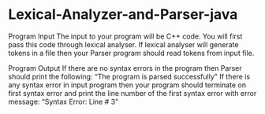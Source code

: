 # Lexical-Analyzer-and-Parser-java

Program Input
  The input to your program will be C++ code. You will first pass this code through lexical analyser. If
lexical analyser will generate tokens in a file then your Parser program should read tokens from input file.

Program Output
  If there are no syntax errors in the program then Parser should print the following: “The program
is parsed successfully" If there is any syntax error in input program then your program should terminate
on first syntax error and print the line number of the first syntax error with error message: “Syntax Error:
Line # 3"
